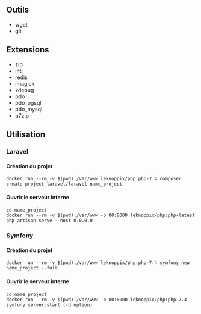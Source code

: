 ## Outils

- wget
- git

## Extensions

- zip
- intl
- redis
- imagick
- xdebug
- pdo
- pdo_pgsql
- pdo_mysql
- p7zip

## Utilisation

### Laravel

#### Création du projet

```
docker run --rm -v $(pwd):/var/www leknoppix/php:php-7.4 composer create-project laravel/laravel name_project
```

#### Ouvrir le serveur interne

```
cd name_project
docker run --rm -v $(pwd):/var/www -p 80:8000 leknoppix/php:php-latest php artisan serve --host 0.0.0.0
```

### Symfony

#### Création du projet

```
docker run --rm -v $(pwd):/var/www leknoppix/php:php-7.4 symfony new name_project --full
```

#### Ouvrir le serveur interne

```
cd name_project
docker run --rm -v $(pwd):/var/www -p 80:8000 leknoppix/php:php-7.4 symfony server:start (-d option)
```
